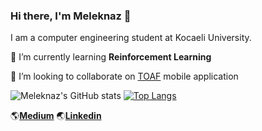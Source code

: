 ### Hi there, I'm Meleknaz 👋

I am a computer engineering student at Kocaeli University.

 🌱 I’m currently learning **Reinforcement Learning** 
 
 👯 I’m looking to collaborate on [TOAF](https://github.com/TOAFX-Mobile-Aplication) mobile application


![Meleknaz's GitHub stats](https://github-readme-stats.vercel.app/api?username=meleknaz&show_icons=true&theme=radical)
[![Top Langs](https://github-readme-stats.vercel.app/api/top-langs/?username=meleknaz&layout=compact&theme=radical)](https://github.com/anuraghazra/github-readme-stats)

🌎[**Medium**](https://meleknazablak.medium.com/) 🌏[**Linkedin**](https://www.linkedin.com/in/meleknaz-ablak/) 

